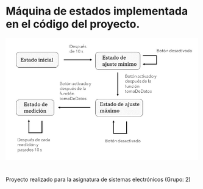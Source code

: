 # Máquina de estados implementada en el código del proyecto.
![](./resources/maq.jpg)
#
Proyecto realizado para la asignatura de sistemas electrónicos (Grupo: 2)

